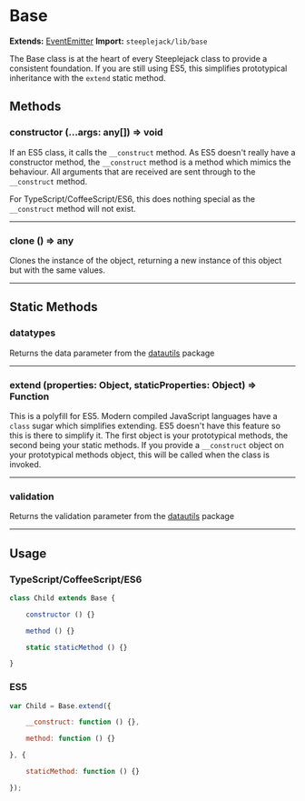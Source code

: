 # Base

**Extends:** [EventEmitter](https://nodejs.org/api/events.html)
**Import:** `steeplejack/lib/base`

The Base class is at the heart of every Steeplejack class to provide a consistent foundation. If you are still using ES5, this simplifies
prototypical inheritance with the `extend` static method.

## Methods

### constructor (...args: any[]) => void

If an ES5 class, it calls the `__construct` method. As ES5 doesn't really have a constructor method, the `__construct` method is a method
which mimics the behaviour. All arguments that are received are sent through to the `__construct` method.

For TypeScript/CoffeeScript/ES6, this does nothing special as the `__construct` method will not exist.

---

### clone () => any

Clones the instance of the object, returning a new instance of this object but with the same values.

---

## Static Methods

### datatypes

Returns the data parameter from the [datautils](https://github.com/riggerthegeek/datautils-js) package

---

### extend (properties: Object, staticProperties: Object) => Function

This is a polyfill for ES5. Modern compiled JavaScript languages have a `class` sugar which simplifies extending. ES5 doesn't have this
feature so this is there to simplify it.  The first object is your prototypical methods, the second being your static methods. If you provide
a `__construct` object on your prototypical methods object, this will be called when the class is invoked.

---

### validation

Returns the validation parameter from the [datautils](https://github.com/riggerthegeek/datautils-js) package

---

## Usage

### TypeScript/CoffeeScript/ES6

```javascript
class Child extends Base {

    constructor () {}

    method () {}

    static staticMethod () {}

}
```

### ES5

```javascript
var Child = Base.extend({

    __construct: function () {},

    method: function () {}

}, {

    staticMethod: function () {}

});
```
